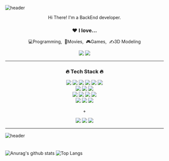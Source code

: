 ![header](https://capsule-render.vercel.app/api?type=wave&color=gradient&height=200&section=header&text=mailhyuil&fontSize=60)
<div align="center">

  <p>Hi There! I'm a BackEnd developer.</p>
  
  <h3>❤️ I love...</h3>
  <p>💻Programming,&nbsp;&nbsp;🎥Movies,&nbsp;&nbsp;🎮Games,&nbsp;&nbsp;✍️3D Modeling</p>
   <a href="https://www.youtube.com/lamerhino3d"><img src="https://img.shields.io/badge/My youtube-FF0000?style=for-the-badge&logo=youtube&logoColor=white"></a>
   <a href="https://mailhyuil.github.io/"><img src="https://img.shields.io/badge/My blog-181717?style=for-the-badge&logo=github&logoColor=white"></a>
  <hr>
  <h3>🔥 Tech Stack 🔥</h3>
  <div>
    <img src="https://img.shields.io/badge/Html5-E34F26?style=for-the-badge&logo=Html5&logoColor=white">
    <img src="https://img.shields.io/badge/CSS3-1572B6?style=for-the-badge&logo=CSS3&logoColor=white">
    <img src="https://img.shields.io/badge/javascript-F7DF1E?style=for-the-badge&logo=JavaScript&logoColor=black">
    <img src="https://img.shields.io/badge/typescript-3178C6?style=for-the-badge&logo=TypeScript&logoColor=white">
    <img src="https://img.shields.io/badge/react-61DAFB?style=for-the-badge&logo=React&logoColor=black">
    <img src="https://img.shields.io/badge/tailwindcss-06B6D4?style=for-the-badge&logo=tailwindcss&logoColor=white">
  </div>
  <div>
    <img src="https://img.shields.io/badge/Spring-6DB33F?style=for-the-badge&logo=Spring&logoColor=white">
    <img src="https://img.shields.io/badge/Spring Boot-6DB33F?style=for-the-badge&logo=SpringBoot&logoColor=white">
    <img src="https://img.shields.io/badge/Spring Security-6DB33F?style=for-the-badge&logo=SpringSecurity&logoColor=white">
  </div>
  <div>
    <img src="https://img.shields.io/badge/Node.js-339933?style=for-the-badge&logo=Node.js&logoColor=white">
    <img src="https://img.shields.io/badge/linux-FCC624?style=for-the-badge&logo=linux&logoColor=black">
    <img src="https://img.shields.io/badge/docker-2496ED?style=for-the-badge&logo=docker&logoColor=white">
    <img src="https://img.shields.io/badge/AWS-FF9900?style=for-the-badge&logo=AmazonAWS&logoColor=black">
  </div>
  <div>
    <img src="https://img.shields.io/badge/mysql-4479A1?style=for-the-badge&logo=mysql&logoColor=white">
    <img src="https://img.shields.io/badge/oracle-F80000?style=for-the-badge&logo=oracle&logoColor=white">
    <img src="https://img.shields.io/badge/hibernate-59666C?style=for-the-badge&logo=Hibernate&logoColor=white">
  </div>
  <p>+</p>
  <div>
    <img src="https://img.shields.io/badge/rhino3d-801010?style=for-the-badge&logo=rhinoceros&logoColor=white">
    <img src="https://img.shields.io/badge/Illustrator-FF9A00?style=for-the-badge&logo=AdobeIllustrator&logoColor=white">
    <img src="https://img.shields.io/badge/Photoshop-31A8FF?style=for-the-badge&logo=AdobePhotoshop&logoColor=white">
  </div>
</div>
<hr>

![header](https://capsule-render.vercel.app/api?type=wave&color=gradient&height=200&section=footer)

#
![Anurag's github stats](https://github-readme-stats.vercel.app/api?username=mailhyuil&show_icons=true&theme=tokyonight)
![Top Langs](https://github-readme-stats.vercel.app/api/top-langs/?username=mailhyuil&layout=compact&theme=tokyonight)

